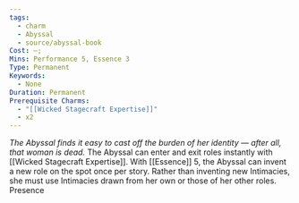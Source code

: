 ```yaml
---
tags:
  - charm
  - Abyssal
  - source/abyssal-book
Cost: —;
Mins: Performance 5, Essence 3
Type: Permanent
Keywords:
  - None
Duration: Permanent
Prerequisite Charms:
  - "[[Wicked Stagecraft Expertise]]"
  - x2
---
```

*The Abyssal finds it easy to cast off the burden of her identity — after all, that woman is dead.*
The Abyssal can enter and exit roles instantly with [[Wicked Stagecraft Expertise]].
With [[Essence]] 5, the Abyssal can invent a new role on the spot once per story. Rather than inventing new Intimacies, she must use Intimacies drawn from her own or those of her other roles.
Presence